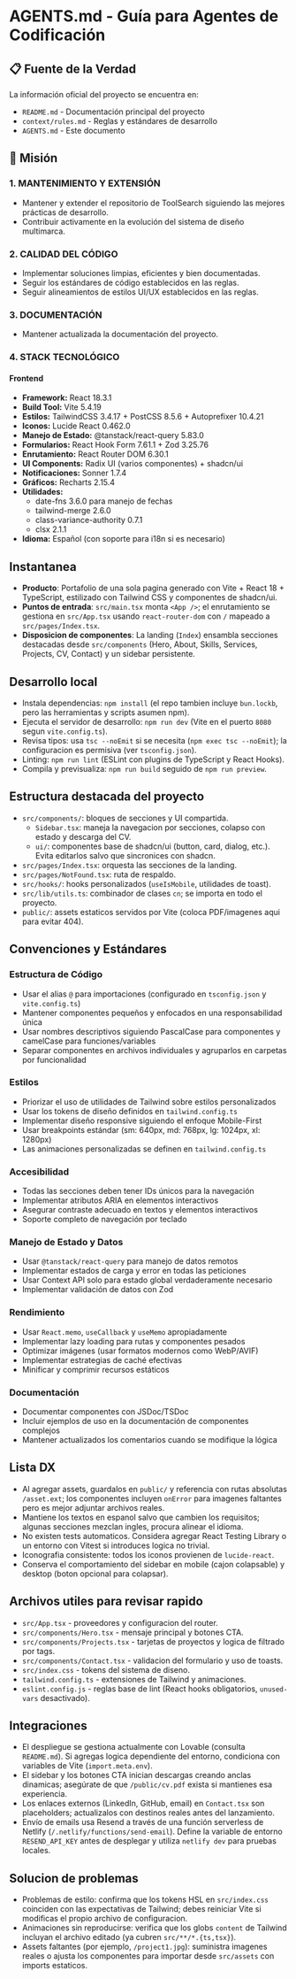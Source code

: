 

# AGENTS.md - Guía para Agentes de Codificación



## 📋 Fuente de la Verdad
La información oficial del proyecto se encuentra en:
- `README.md` - Documentación principal del proyecto
- `context/rules.md` - Reglas y estándares de desarrollo
- `AGENTS.md` - Este documento



## 🎯 Misión
### 1. MANTENIMIENTO Y EXTENSIÓN
- Mantener y extender el repositorio de ToolSearch siguiendo las mejores prácticas de desarrollo.
- Contribuir activamente en la evolución del sistema de diseño multimarca.

### 2. CALIDAD DEL CÓDIGO
- Implementar soluciones limpias, eficientes y bien documentadas.
- Seguir los estándares de código establecidos en las reglas.
- Seguir alineamientos de estilos UI/UX establecidos en las reglas.

### 3. DOCUMENTACIÓN
- Mantener actualizada la documentación del proyecto.

### 4. STACK TECNOLÓGICO

#### Frontend
- **Framework:** React 18.3.1
- **Build Tool:** Vite 5.4.19
- **Estilos:** TailwindCSS 3.4.17 + PostCSS 8.5.6 + Autoprefixer 10.4.21
- **Iconos:** Lucide React 0.462.0
- **Manejo de Estado:** @tanstack/react-query 5.83.0
- **Formularios:** React Hook Form 7.61.1 + Zod 3.25.76
- **Enrutamiento:** React Router DOM 6.30.1
- **UI Components:** Radix UI (varios componentes) + shadcn/ui
- **Notificaciones:** Sonner 1.7.4
- **Gráficos:** Recharts 2.15.4
- **Utilidades:**
  - date-fns 3.6.0 para manejo de fechas
  - tailwind-merge 2.6.0
  - class-variance-authority 0.7.1
  - clsx 2.1.1
- **Idioma:** Español (con soporte para i18n si es necesario)

## Instantanea
- **Producto**: Portafolio de una sola pagina generado con Vite + React 18 + TypeScript, estilizado con Tailwind CSS y componentes de shadcn/ui.
- **Puntos de entrada**: `src/main.tsx` monta `<App />`; el enrutamiento se gestiona en `src/App.tsx` usando `react-router-dom` con `/` mapeado a `src/pages/Index.tsx`.
- **Disposicion de componentes**: La landing (`Index`) ensambla secciones destacadas desde `src/components` (Hero, About, Skills, Services, Projects, CV, Contact) y un sidebar persistente.

## Desarrollo local
- Instala dependencias: `npm install` (el repo tambien incluye `bun.lockb`, pero las herramientas y scripts asumen npm).
- Ejecuta el servidor de desarrollo: `npm run dev` (Vite en el puerto `8080` segun `vite.config.ts`).
- Revisa tipos: usa `tsc --noEmit` si se necesita (`npm exec tsc --noEmit`); la configuracion es permisiva (ver `tsconfig.json`).
- Linting: `npm run lint` (ESLint con plugins de TypeScript y React Hooks).
- Compila y previsualiza: `npm run build` seguido de `npm run preview`.

## Estructura destacada del proyecto
- `src/components/`: bloques de secciones y UI compartida.
  - `Sidebar.tsx`: maneja la navegacion por secciones, colapso con estado y descarga del CV.
  - `ui/`: componentes base de shadcn/ui (button, card, dialog, etc.). Evita editarlos salvo que sincronices con shadcn.
- `src/pages/Index.tsx`: orquesta las secciones de la landing.
- `src/pages/NotFound.tsx`: ruta de respaldo.
- `src/hooks/`: hooks personalizados (`useIsMobile`, utilidades de toast).
- `src/lib/utils.ts`: combinador de clases `cn`; se importa en todo el proyecto.
- `public/`: assets estaticos servidos por Vite (coloca PDF/imagenes aqui para evitar 404).

## Convenciones y Estándares

### Estructura de Código
- Usar el alias `@` para importaciones (configurado en `tsconfig.json` y `vite.config.ts`)
- Mantener componentes pequeños y enfocados en una responsabilidad única
- Usar nombres descriptivos siguiendo PascalCase para componentes y camelCase para funciones/variables
- Separar componentes en archivos individuales y agruparlos en carpetas por funcionalidad

### Estilos
- Priorizar el uso de utilidades de Tailwind sobre estilos personalizados
- Usar los tokens de diseño definidos en `tailwind.config.ts`
- Implementar diseño responsive siguiendo el enfoque Mobile-First
- Usar breakpoints estándar (sm: 640px, md: 768px, lg: 1024px, xl: 1280px)
- Las animaciones personalizadas se definen en `tailwind.config.ts`

### Accesibilidad
- Todas las secciones deben tener IDs únicos para la navegación
- Implementar atributos ARIA en elementos interactivos
- Asegurar contraste adecuado en textos y elementos interactivos
- Soporte completo de navegación por teclado

### Manejo de Estado y Datos
- Usar `@tanstack/react-query` para manejo de datos remotos
- Implementar estados de carga y error en todas las peticiones
- Usar Context API solo para estado global verdaderamente necesario
- Implementar validación de datos con Zod

### Rendimiento
- Usar `React.memo`, `useCallback` y `useMemo` apropiadamente
- Implementar lazy loading para rutas y componentes pesados
- Optimizar imágenes (usar formatos modernos como WebP/AVIF)
- Implementar estrategias de caché efectivas
- Minificar y comprimir recursos estáticos

### Documentación
- Documentar componentes con JSDoc/TSDoc
- Incluir ejemplos de uso en la documentación de componentes complejos
- Mantener actualizados los comentarios cuando se modifique la lógica

## Lista DX
- Al agregar assets, guardalos en `public/` y referencia con rutas absolutas `/asset.ext`; los componentes incluyen `onError` para imagenes faltantes pero es mejor adjuntar archivos reales.
- Mantiene los textos en espanol salvo que cambien los requisitos; algunas secciones mezclan ingles, procura alinear el idioma.
- No existen tests automaticos. Considera agregar React Testing Library o un entorno con Vitest si introduces logica no trivial.
- Iconografia consistente: todos los iconos provienen de `lucide-react`.
- Conserva el comportamiento del sidebar en mobile (cajon colapsable) y desktop (boton opcional para colapsar).

## Archivos utiles para revisar rapido
- `src/App.tsx` - proveedores y configuracion del router.
- `src/components/Hero.tsx` - mensaje principal y botones CTA.
- `src/components/Projects.tsx` - tarjetas de proyectos y logica de filtrado por tags.
- `src/components/Contact.tsx` - validacion del formulario y uso de toasts.
- `src/index.css` - tokens del sistema de diseno.
- `tailwind.config.ts` - extensiones de Tailwind y animaciones.
- `eslint.config.js` - reglas base de lint (React hooks obligatorios, `unused-vars` desactivado).

## Integraciones
- El despliegue se gestiona actualmente con Lovable (consulta `README.md`). Si agregas logica dependiente del entorno, condiciona con variables de Vite (`import.meta.env`).
- El sidebar y los botones CTA inician descargas creando anclas dinamicas; asegúrate de que `/public/cv.pdf` exista si mantienes esa experiencia.
- Los enlaces externos (LinkedIn, GitHub, email) en `Contact.tsx` son placeholders; actualizalos con destinos reales antes del lanzamiento.
- Envío de emails usa Resend a través de una función serverless de Netlify (`/.netlify/functions/send-email`). Define la variable de entorno `RESEND_API_KEY` antes de desplegar y utiliza `netlify dev` para pruebas locales.

## Solucion de problemas
- Problemas de estilo: confirma que los tokens HSL en `src/index.css` coinciden con las expectativas de Tailwind; debes reiniciar Vite si modificas el propio archivo de configuracion.
- Animaciones sin reproducirse: verifica que los globs `content` de Tailwind incluyan el archivo editado (ya cubren `src/**/*.{ts,tsx}`).
- Assets faltantes (por ejemplo, `/project1.jpg`): suministra imagenes reales o ajusta los componentes para importar desde `src/assets` con imports estaticos.
